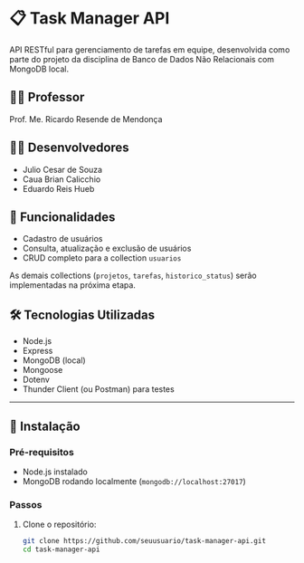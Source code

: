 # 📋 Task Manager API

API RESTful para gerenciamento de tarefas em equipe, desenvolvida como parte do projeto da disciplina de Banco de Dados Não Relacionais com MongoDB local.

## 👨‍🏫 Professor
Prof. Me. Ricardo Resende de Mendonça

## 👨‍💻 Desenvolvedores
- Julio Cesar de Souza  
- Caua Brian Calicchio
- Eduardo Reis Hueb

## 📌 Funcionalidades

- Cadastro de usuários
- Consulta, atualização e exclusão de usuários
- CRUD completo para a collection `usuarios`

As demais collections (`projetos`, `tarefas`, `historico_status`) serão implementadas na próxima etapa.

## 🛠️ Tecnologias Utilizadas

- Node.js
- Express
- MongoDB (local)
- Mongoose
- Dotenv
- Thunder Client (ou Postman) para testes

---

## 🚀 Instalação

### Pré-requisitos

- Node.js instalado
- MongoDB rodando localmente (`mongodb://localhost:27017`)

### Passos

1. Clone o repositório:
   ```bash
   git clone https://github.com/seuusuario/task-manager-api.git
   cd task-manager-api
